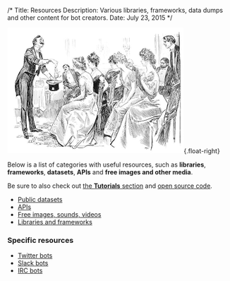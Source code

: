 /*
Title: Resources
Description: Various libraries, frameworks, data dumps and other content for bot creators.
Date: July 23, 2015
*/

![Not sure how this is related to "resources"](/content/images/illustrations/advice-hostess.png){.float-right}

Below is a list of categories with useful resources, such as **libraries**, **frameworks**, **datasets**, **APIs** and **free images and other media**.

Be sure to also check out [the **Tutorials** section](/tutorials) and [open source code](/tag/opensource).

- [Public datasets](/resources/public-datasets)
- [APIs](/resources/apis)
- [Free images, sounds, videos](/resources/free-media)
- [Libraries and frameworks](/resources/libraries-frameworks)

### Specific resources
- [Twitter bots](/resources/twitterbots)
- [Slack bots](/resources/slackbots)
- [IRC bots](/resources/irc-bots)
